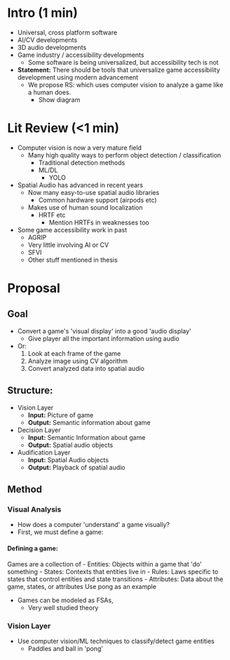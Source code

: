 # Intro (1 min)
- Universal, cross platform software
- AI/CV developments
- 3D audio developments
- Game industry / accessibility developments
	- Some software is being universalized, but accessibility tech is not
- **Statement:** There should be tools that universalize game accessibility development using modern advancement
	- We propose RS: which uses computer vision to analyze a game like a human does. 
		- Show diagram
# Lit Review (<1 min)
- Computer vision is now a very mature field
	- Many high quality ways to perform object detection / classification 
		- Traditional detection methods
		- ML/DL
			- YOLO
- Spatial Audio has advanced in recent years
	- Now many easy-to-use spatial audio libraries 
		- Common hardware support (airpods etc)
	- Makes use of human sound localization
		- HRTF etc
			- Mention HRTFs in weaknesses too
- Some game accessibility work in past
	- AGRIP
	- Very little involving AI or CV
	- SFVI
	- Other stuff mentioned in thesis
# Proposal
## Goal
- Convert a game's 'visual display' into a good 'audio display'
	- Give player all the important information using audio
- Or:
	1) Look at each frame of the game 
	2) Analyze image using CV algorithm 
	3) Convert analyzed data into spatial audio
## Structure:
- Vision Layer
	- **Input:** Picture of game
	- **Output:** Semantic information about game
- Decision Layer
	- **Input:** Semantic Information about game
	- **Output:** Spatial audio objects
- Audification Layer
	- **Input:** Spatial Audio objects
	- **Output:** Playback of spatial audio
## Method 
### Visual Analysis
- How does a computer 'understand' a game visually?
- First, we must define a game:
#### Defining a game:
Games are a collection of
	- Entities: Objects within a game that 'do' something
	- States: Contexts that entities live in
	- Rules: Laws specific to states that control entities and state transitions 
	- Attributes: Data about the game, states, or attributes
Use pong as an example 
- Games can be modeled as FSAs,
	- Very well studied theory
### Vision Layer
- Use computer vision/ML techniques to classify/detect game entities 
	- Paddles and ball in 'pong'
### 